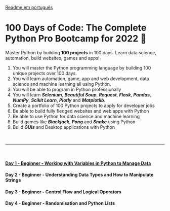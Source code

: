 
[Readme em português](https://github.com/mardenmnt/100-days-of-code/blob/main/README-ptbr.md)

# 100 Days of Code: The Complete Python Pro Bootcamp for 2022 :snake:

Master Python by building **100 projects** in 100 days. Learn data science, automation, build websites, games and apps!

1. You will master the Python programming language by building 100 unique projects over 100 days.
2. You will learn automation, game, app and web development, data science and machine learning all using Python.
3. You will be able to program in Python professionally
4. You will learn _**Selenium**_, _**Beautiful Soup**_, _**Request**_, _**Flask**_, _**Pandas**_, _**NumPy**_, _**Scikit Learn**_, _**Plotly**_ and _**Matplotlib**_.
5. Create a portfolio of 100 Python projects to apply for developer jobs
6. Be able to build fully fledged websites and web apps with Python
7. Be able to use Python for data science and machine learning
8. Build games like _**Blackjack**_, _**Pong**_ and _**Snake**_ using Python
9. Build _**GUIs**_ and Desktop applications with Python

<br>

---

<br>

#### [Day 1 - Beginner - Working with Variables in Python to Manage Data](https://github.com/mardenmnt/100-days-of-code/tree/main/day_1)

#### Day 2 - Beginner - Understanding Data Types and How to Manipulate Strings

#### Day 3 - Beginner - Control Flow and Logical Operators

#### Day 4 - Beginner - Randomisation and Python Lists